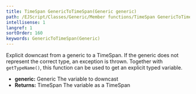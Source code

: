 ```yaml
---
title: TimeSpan GenericToTimeSpan(Generic generic)
path: /EJScript/Classes/Generic/Member functions/TimeSpan GenericToTimeSpan(Generic generic)
intellisense: 1
langref: 1
sortOrder: 160
keywords: GenericToTimeSpan(Generic)
---
```



Explicit downcast from a generic to a TimeSpan. If the generic does not represent the correct type, an exception is thrown. Together with `getTypeName()`, this function can be used to get an explicit typed variable.



* **generic:** Generic The variable to downcast
* **Returns:** TimeSpan The variable as a TimeSpan

